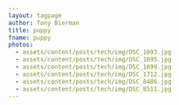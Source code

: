 ```yaml
---
layout: tagpage
author: Tony Bierman
title: puppy
fname: puppy
photos:
  - assets/content/posts/tech/img/DSC_1693.jpg
  - assets/content/posts/tech/img/DSC_1695.jpg
  - assets/content/posts/tech/img/DSC_1699.jpg
  - assets/content/posts/tech/img/DSC_1712.jpg
  - assets/content/posts/tech/img/DSC_8486.jpg
  - assets/content/posts/tech/img/DSC_8511.jpg
---
```

